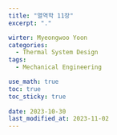 ```yaml
---
title: "열역학 11장"
excerpt: "."

wirter: Myeongwoo Yoon
categories:
  - Thermal System Design
tags:
  - Mechanical Engineering

use_math: true
toc: true
toc_sticky: true
 
date: 2023-10-30
last_modified_at: 2023-11-02
---
```

